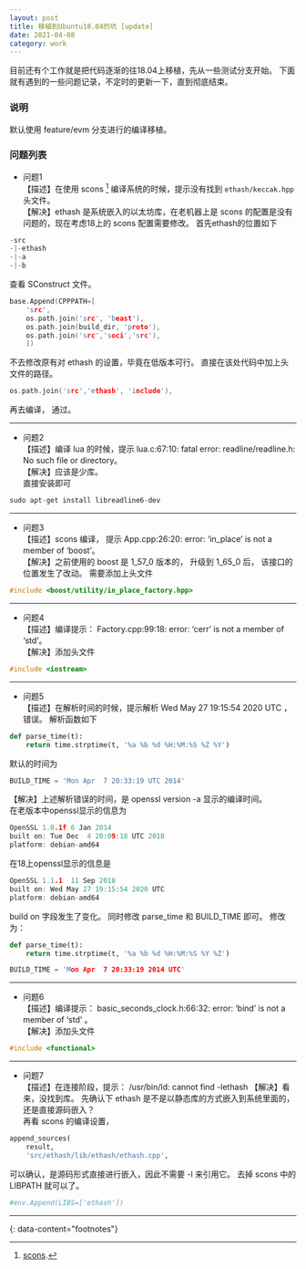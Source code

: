 ```yaml
---
layout: post
title: 移植到Ubuntu18.04的坑 [update]
date: 2021-04-08
category: work
---
```


目前还有个工作就是把代码逐渐的往18.04上移植，先从一些测试分支开始。 下面就有遇到的一些问题记录，不定时的更新一下，直到彻底结束。  

### 说明
默认使用 feature/evm 分支进行的编译移植。  

### 问题列表

* 问题1  
【描述】在使用 scons [^1] 编译系统的时候，提示没有找到 `ethash/keccak.hpp` 头文件。  
【解决】ethash 是系统嵌入的以太坊库，在老机器上是 scons 的配置是没有问题的，现在考虑18上的 scons 配置需要修改。 首先ethash的位置如下  
```c
-src 
-|-ethash
-|-a
-|-b
```
查看 SConstruct 文件。  
```c
base.Append(CPPPATH=[
    'src',
    os.path.join('src', 'beast'),
    os.path.join(build_dir, 'proto'),
    os.path.join('src','soci','src'),
    ])
```
不去修改原有对 ethash 的设置，毕竟在低版本可行。 直接在该处代码中加上头文件的路径。  
```c
os.path.join('src','ethash', 'include'),
```
再去编译， 通过。  

***

* 问题2  
【描述】编译 lua 的时候，提示 lua.c:67:10: fatal error: readline/readline.h: No such file or directory。  
【解决】应该是少库。   
直接安装即可  
```c
sudo apt-get install libreadline6-dev
```

***

* 问题3  
【描述】scons 编译， 提示 App.cpp:26:20: error: ‘in_place’ is not a member of ‘boost’。  
【解决】之前使用的 boost 是 1_57_0 版本的， 升级到 1_65_0 后， 该接口的位置发生了改动。 需要添加上头文件  
```c
#include <boost/utility/in_place_factory.hpp>
```

***

* 问题4  
【描述】编译提示： Factory.cpp:99:18: error: ‘cerr’ is not a member of ‘std’。  
【解决】添加头文件
```c
#include <iostream>
```

*** 

* 问题5  
【描述】在解析时间的时候，提示解析 Wed May 27 19:15:54 2020 UTC ，错误。 解析函数如下  
```python
def parse_time(t):
    return time.strptime(t, '%a %b %d %H:%M:%S %Z %Y')
```
默认的时间为
```python
BUILD_TIME = 'Mon Apr  7 20:33:19 UTC 2014'
```
【解决】上述解析错误的时间，是 openssl version -a 显示的编译时间。   
在老版本中openssl显示的信息为  
```c
OpenSSL 1.0.1f 6 Jan 2014
built on: Tue Dec  4 20:09:18 UTC 2018
platform: debian-amd64
```
在18上openssl显示的信息是  
```c
OpenSSL 1.1.1  11 Sep 2018
built on: Wed May 27 19:15:54 2020 UTC
platform: debian-amd64
```
build on 字段发生了变化。  同时修改 parse_time 和 BUILD_TIME 即可。  修改为：
```python
def parse_time(t):
    return time.strptime(t, '%a %b %d %H:%M:%S %Y %Z')
```
```c
BUILD_TIME = 'Mon Apr  7 20:33:19 2014 UTC'
```

***

* 问题6  
【描述】编译提示： basic_seconds_clock.h:66:32: error: ‘bind’ is not a member of ‘std’ 。  
【解决】添加头文件
```c
#include <functional>
```

***

* 问题7  
【描述】在连接阶段，提示： /usr/bin/ld: cannot find -lethash
【解决】看来，没找到库。 先确认下 ethash 是不是以静态库的方式嵌入到系统里面的，还是直接源码嵌入？  
再看 scons 的编译设置，  
```python
append_sources(
    result,
    'src/ethash/lib/ethash/ethash.cpp',
```
可以确认，是源码形式直接进行嵌入，因此不需要 -l 来引用它。 去掉 scons 中的 LIBPATH 就可以了。  
```python
#env.Append(LIBS=['ethash'])
```

---
{: data-content="footnotes"}

[^1]: [scons](https://scons.org/doc/3.0.1/HTML/scons-man.html#cv-CPPPATH).
